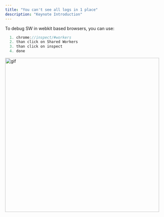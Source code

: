 ```yaml
---
title: "You can't see all logs in 1 place"
description: "Keynote Introduction"
---
```


To debug SW in webkit based browsers, you can use:

```js
  1. chrome://inspect/#workers
  2. than click on Shared Workers
  3. than click on inspect
  4. done
```

<img src="debug.png" alt="gif" height="500"/>
